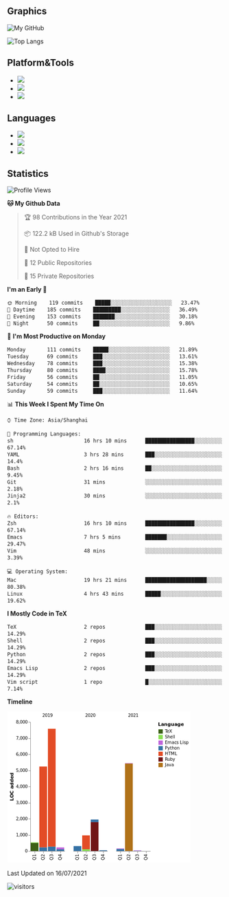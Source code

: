 ## Graphics

![My GitHub](https://github-readme-stats.vercel.app/api?username=SteamedFish&count_private=true&show_icons=true&theme=buefy&include_all_commits=false)

![Top Langs](https://github-readme-stats.vercel.app/api/top-langs/?username=SteamedFish&theme=buefy&hide=ruby&count_private=true&show_icons=true&layout=compact)

## Platform&Tools

* [![](https://img.shields.io/badge/ArchLinux--purple?style=flat-square&logo=ArchLinux)](https://www.archlinux.org/)
* [![](https://img.shields.io/badge/Gentoo-testing-purple?style=flat-square&logo=Gentoo)](https://www.gentoo.org/)
* [![](https://img.shields.io/badge/Doom%20Emacs-28-blue?style=flat-square&logo=Gnu%20emacs&logoColor=white)](https://www.gnu.org/software/emacs/)

## Languages

* [![](https://img.shields.io/badge/-Python-3776AB?style=flat-square&logo=python&logoColor=white)](https://www.python.org/)
* [![](https://img.shields.io/badge/-Bash-00ADD8?style=flat-square&logo=Gnu-bash&logoColor=white)](https://www.gnu.org/software/bash/)
* [![](https://img.shields.io/badge/-Go-00ADD8?style=flat-square&logo=go&logoColor=white)](https://golang.org/)

## Statistics

<!--START_SECTION:waka-->
![Profile Views](http://img.shields.io/badge/Profile%20Views-5-blue)

**🐱 My Github Data** 

> 🏆 98 Contributions in the Year 2021
 > 
> 📦 122.2 kB Used in Github's Storage 
 > 
> 🚫 Not Opted to Hire
 > 
> 📜 12 Public Repositories 
 > 
> 🔑 15 Private Repositories  
 > 
**I'm an Early 🐤** 

```text
🌞 Morning    119 commits    █████░░░░░░░░░░░░░░░░░░░░   23.47% 
🌆 Daytime    185 commits    █████████░░░░░░░░░░░░░░░░   36.49% 
🌃 Evening    153 commits    ███████░░░░░░░░░░░░░░░░░░   30.18% 
🌙 Night      50 commits     ██░░░░░░░░░░░░░░░░░░░░░░░   9.86%

```
📅 **I'm Most Productive on Monday** 

```text
Monday       111 commits    █████░░░░░░░░░░░░░░░░░░░░   21.89% 
Tuesday      69 commits     ███░░░░░░░░░░░░░░░░░░░░░░   13.61% 
Wednesday    78 commits     ███░░░░░░░░░░░░░░░░░░░░░░   15.38% 
Thursday     80 commits     ████░░░░░░░░░░░░░░░░░░░░░   15.78% 
Friday       56 commits     ██░░░░░░░░░░░░░░░░░░░░░░░   11.05% 
Saturday     54 commits     ██░░░░░░░░░░░░░░░░░░░░░░░   10.65% 
Sunday       59 commits     ███░░░░░░░░░░░░░░░░░░░░░░   11.64%

```


📊 **This Week I Spent My Time On** 

```text
⌚︎ Time Zone: Asia/Shanghai

💬 Programming Languages: 
sh                       16 hrs 10 mins      ████████████████░░░░░░░░░   67.14% 
YAML                     3 hrs 28 mins       ███░░░░░░░░░░░░░░░░░░░░░░   14.4% 
Bash                     2 hrs 16 mins       ██░░░░░░░░░░░░░░░░░░░░░░░   9.45% 
Git                      31 mins             ░░░░░░░░░░░░░░░░░░░░░░░░░   2.18% 
Jinja2                   30 mins             ░░░░░░░░░░░░░░░░░░░░░░░░░   2.1%

🔥 Editors: 
Zsh                      16 hrs 10 mins      ████████████████░░░░░░░░░   67.14% 
Emacs                    7 hrs 5 mins        ███████░░░░░░░░░░░░░░░░░░   29.47% 
Vim                      48 mins             ░░░░░░░░░░░░░░░░░░░░░░░░░   3.39%

💻 Operating System: 
Mac                      19 hrs 21 mins      ████████████████████░░░░░   80.38% 
Linux                    4 hrs 43 mins       █████░░░░░░░░░░░░░░░░░░░░   19.62%

```

**I Mostly Code in TeX** 

```text
TeX                      2 repos             ███░░░░░░░░░░░░░░░░░░░░░░   14.29% 
Shell                    2 repos             ███░░░░░░░░░░░░░░░░░░░░░░   14.29% 
Python                   2 repos             ███░░░░░░░░░░░░░░░░░░░░░░   14.29% 
Emacs Lisp               2 repos             ███░░░░░░░░░░░░░░░░░░░░░░   14.29% 
Vim script               1 repo              █░░░░░░░░░░░░░░░░░░░░░░░░   7.14%

```


**Timeline**

![Chart not found](https://raw.githubusercontent.com/SteamedFish/SteamedFish/master/charts/bar_graph.png) 


 Last Updated on 16/07/2021
<!--END_SECTION:waka-->

![visitors](https://visitor-badge.laobi.icu/badge?page_id=SteamedFish.SteamedFish)
